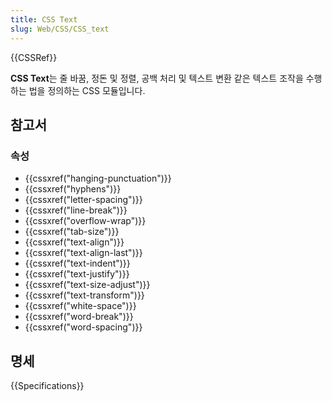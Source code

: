 ```yaml
---
title: CSS Text
slug: Web/CSS/CSS_text
---
```


{{CSSRef}}

**CSS Text**는 줄 바꿈, 정돈 및 정렬, 공백 처리 및 텍스트 변환 같은 텍스트 조작을 수행하는 법을 정의하는 CSS 모듈입니다.

## 참고서

### 속성

- {{cssxref("hanging-punctuation")}}
- {{cssxref("hyphens")}}
- {{cssxref("letter-spacing")}}
- {{cssxref("line-break")}}
- {{cssxref("overflow-wrap")}}
- {{cssxref("tab-size")}}
- {{cssxref("text-align")}}
- {{cssxref("text-align-last")}}
- {{cssxref("text-indent")}}
- {{cssxref("text-justify")}}
- {{cssxref("text-size-adjust")}}
- {{cssxref("text-transform")}}
- {{cssxref("white-space")}}
- {{cssxref("word-break")}}
- {{cssxref("word-spacing")}}

## 명세

{{Specifications}}

